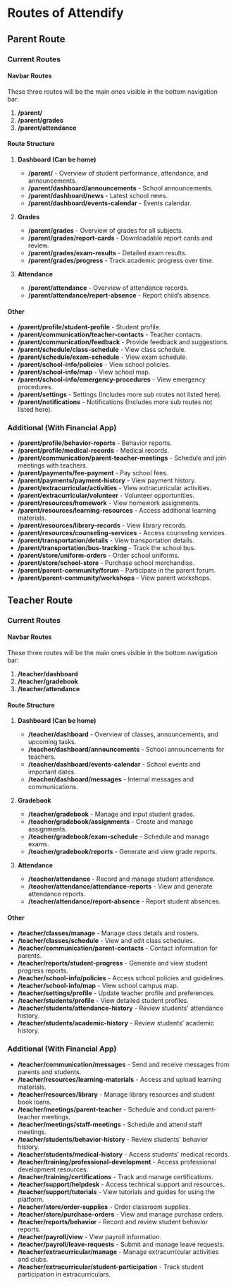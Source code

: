 
# Routes of Attendify

## Parent Route

### Current Routes

#### **Navbar Routes**
These three routes will be the main ones visible in the bottom navigation bar:

1. **/parent/**
2. **/parent/grades**
3. **/parent/attendance**

#### **Route Structure**

1. **Dashboard (Can be home)**
   - **/parent/** - Overview of student performance, attendance, and announcements.
   - **/parent/dashboard/announcements** - School announcements.
   - **/parent/dashboard/news** - Latest school news.
   - **/parent/dashboard/events-calendar** - Events calendar.

2. **Grades**
   - **/parent/grades** - Overview of grades for all subjects.
   - **/parent/grades/report-cards** - Downloadable report cards and review.
   - **/parent/grades/exam-results** - Detailed exam results.
   - **/parent/grades/progress** - Track academic progress over time.

3. **Attendance**
   - **/parent/attendance** - Overview of attendance records.
   - **/parent/attendance/report-absence** - Report child’s absence.

#### **Other**

- **/parent/profile/student-profile** - Student profile.
- **/parent/communication/teacher-contacts** - Teacher contacts.
- **/parent/communication/feedback** - Provide feedback and suggestions.
- **/parent/schedule/class-schedule** - View class schedule.
- **/parent/schedule/exam-schedule** - View exam schedule.
- **/parent/school-info/policies** - View school policies.
- **/parent/school-info/map** - View school map.
- **/parent/school-info/emergency-procedures** - View emergency procedures.
- **/parent/settings** - Settings (Includes more sub routes not listed here).
- **/parent/notifications** - Notifications (Includes more sub routes not listed here).

### Additional (With Financial App)

- **/parent/profile/behavior-reports** - Behavior reports.
- **/parent/profile/medical-records** - Medical records.
- **/parent/communication/parent-teacher-meetings** - Schedule and join meetings with teachers.
- **/parent/payments/fee-payment** - Pay school fees.
- **/parent/payments/payment-history** - View payment history.
- **/parent/extracurricular/activities** - View extracurricular activities.
- **/parent/extracurricular/volunteer** - Volunteer opportunities.
- **/parent/resources/homework** - View homework assignments.
- **/parent/resources/learning-resources** - Access additional learning materials.
- **/parent/resources/library-records** - View library records.
- **/parent/resources/counseling-services** - Access counseling services.
- **/parent/transportation/details** - View transportation details.
- **/parent/transportation/bus-tracking** - Track the school bus.
- **/parent/store/uniform-orders** - Order school uniforms.
- **/parent/store/school-store** - Purchase school merchandise.
- **/parent/parent-community/forum** - Participate in the parent forum.
- **/parent/parent-community/workshops** - View parent workshops.

## Teacher Route

### Current Routes

#### **Navbar Routes**
These three routes will be the main ones visible in the bottom navigation bar:

1. **/teacher/dashboard**
2. **/teacher/gradebook**
3. **/teacher/attendance**

#### **Route Structure**

1. **Dashboard (Can be home)**
   - **/teacher/dashboard** - Overview of classes, announcements, and upcoming tasks.
   - **/teacher/dashboard/announcements** - School announcements for teachers.
   - **/teacher/dashboard/events-calendar** - School events and important dates.
   - **/teacher/dashboard/messages** - Internal messages and communications.

2. **Gradebook**
   - **/teacher/gradebook** - Manage and input student grades.
   - **/teacher/gradebook/assignments** - Create and manage assignments.
   - **/teacher/gradebook/exam-schedule** - Schedule and manage exams.
   - **/teacher/gradebook/reports** - Generate and view grade reports.

3. **Attendance**
   - **/teacher/attendance** - Record and manage student attendance.
   - **/teacher/attendance/attendance-reports** - View and generate attendance reports.
   - **/teacher/attendance/report-absence** - Report student absences.

#### **Other**

- **/teacher/classes/manage** - Manage class details and rosters.
- **/teacher/classes/schedule** - View and edit class schedules.
- **/teacher/communication/parent-contacts** - Contact information for parents.
- **/teacher/reports/student-progress** - Generate and view student progress reports.
- **/teacher/school-info/policies** - Access school policies and guidelines.
- **/teacher/school-info/map** - View school campus map.
- **/teacher/settings/profile** - Update teacher profile and preferences.
- **/teacher/students/profile** - View detailed student profiles.
- **/teacher/students/attendance-history** - Review students' attendance history.
- **/teacher/students/academic-history** - Review students' academic history.

### Additional (With Financial App)

- **/teacher/communication/messages** - Send and receive messages from parents and students.
- **/teacher/resources/learning-materials** - Access and upload learning materials.
- **/teacher/resources/library** - Manage library resources and student book loans.
- **/teacher/meetings/parent-teacher** - Schedule and conduct parent-teacher meetings.
- **/teacher/meetings/staff-meetings** - Schedule and attend staff meetings.
- **/teacher/students/behavior-history** - Review students' behavior history.
- **/teacher/students/medical-history** - Access students' medical records.
- **/teacher/training/professional-development** - Access professional development resources.
- **/teacher/training/certifications** - Track and manage certifications.
- **/teacher/support/helpdesk** - Access technical support and resources.
- **/teacher/support/tutorials** - View tutorials and guides for using the platform.
- **/teacher/store/order-supplies** - Order classroom supplies.
- **/teacher/store/purchase-orders** - View and manage purchase orders.
- **/teacher/reports/behavior** - Record and review student behavior reports.
- **/teacher/payroll/view** - View payroll information.
- **/teacher/payroll/leave-requests** - Submit and manage leave requests.
- **/teacher/extracurricular/manage** - Manage extracurricular activities and clubs.
- **/teacher/extracurricular/student-participation** - Track student participation in extracurriculars.